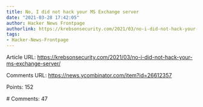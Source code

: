 ```yaml
---
title: No, I did not hack your MS Exchange server
date: "2021-03-28 17:42:05"
author: Hacker News Frontpage
authorlink: https://krebsonsecurity.com/2021/03/no-i-did-not-hack-your-ms-exchange-server/
tags:
- Hacker-News-Frontpage
---
```


<p>Article URL: <a href="https://krebsonsecurity.com/2021/03/no-i-did-not-hack-your-ms-exchange-server/">https://krebsonsecurity.com/2021/03/no-i-did-not-hack-your-ms-exchange-server/</a></p>
<p>Comments URL: <a href="https://news.ycombinator.com/item?id=26612357">https://news.ycombinator.com/item?id=26612357</a></p>
<p>Points: 152</p>
<p># Comments: 47</p>
